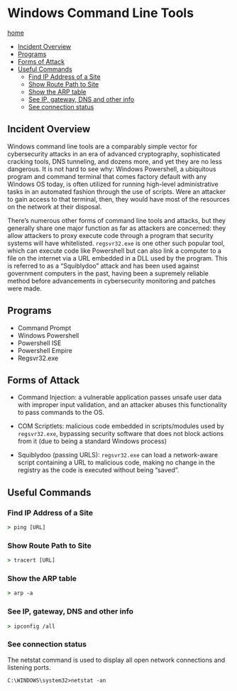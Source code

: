 # Windows Command Line Tools

[home](../README.md)
- [Incident Overview](#Incident-Overview)
- [Programs](#Programs)
- [Forms of Attack](#Forms-of-Attack)
- [Useful Commands](#Useful-Commands)
	- [Find IP Address of a Site​](#Find-IP-Address-of-a-Site​)
	- [Show Route Path to Site​](#Show-Route-Path-to-Site​)
	- [Show the ARP table​](#Show-the-ARP-table​)
	- [See IP, gateway, DNS and other info​](#See-IP,-gateway,-DNS-and-other-info​)
	- [See connection status](#See-connection-status)

## Incident Overview

Windows command line tools are a comparably simple vector for cybersecurity attacks in an era of advanced cryptography, sophisticated cracking tools, DNS tunneling, and dozens more, and yet they are no less dangerous. It is not hard to see why: Windows Powershell, a ubiquitous program and command terminal that comes factory default with any Windows OS today, is often utilized for running high-level administrative tasks in an automated fashion through the use of scripts. Were an attacker to gain access to that terminal, then, they would have most of the resources on the network at their disposal.

There’s numerous other forms of command line tools and attacks, but they generally share one major function as far as attackers are concerned: they allow attackers to proxy execute code through a program that security systems will have whitelisted. ```regsvr32.exe``` is one other such popular tool, which can execute code like Powershell but can also link a computer to a file on the internet via a URL embedded in a DLL used by the program. This is referred to as a “Squiblydoo” attack and has been used against government computers in the past, having been a supremely reliable method before advancements in cybersecurity monitoring and patches were made.

## Programs

- Command Prompt
- Windows Powershell
- Powershell ISE
- Powershell Empire
- Regsvr32.exe

## Forms of Attack

- Command Injection: a vulnerable application passes unsafe user data with improper input validation, and an attacker abuses this functionality to pass commands to the OS.

- COM Scriptlets: malicious code embedded in scripts/modules used by ```regsvr32.exe```, bypassing security software that does not block actions from it (due to being a standard Windows process)

- Squiblydoo (passing URLS): ```regsvr32.exe``` can load a network-aware script containing a URL to malicious code, making no change in the registry as the code is executed without being “saved”.

## Useful Commands

### Find IP Address of a Site​

```cmd
> ping [URL]
```

### Show Route Path to Site​

```cmd
> tracert [URL]
```

### Show the ARP table​

```cmd
> arp -a
```

### See IP, gateway, DNS and other info​

```cmd
> ipconfig /all
```

### See connection status

The netstat command is used to display all open network connections and listening ports.
```
C:\WINDOWS\system32>netstat -an
```
